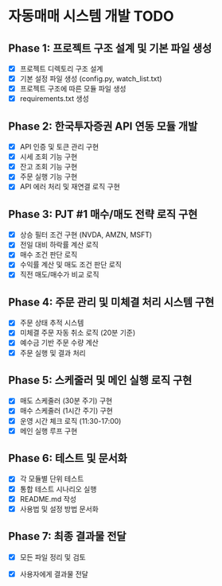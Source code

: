 # 자동매매 시스템 개발 TODO

## Phase 1: 프로젝트 구조 설계 및 기본 파일 생성
- [x] 프로젝트 디렉토리 구조 설계
- [x] 기본 설정 파일 생성 (config.py, watch_list.txt)
- [x] 프로젝트 구조에 따른 모듈 파일 생성
- [x] requirements.txt 생성

## Phase 2: 한국투자증권 API 연동 모듈 개발
- [x] API 인증 및 토큰 관리 구현
- [x] 시세 조회 기능 구현
- [x] 잔고 조회 기능 구현
- [x] 주문 실행 기능 구현
- [x] API 에러 처리 및 재연결 로직 구현

## Phase 3: PJT #1 매수/매도 전략 로직 구현
- [x] 상승 필터 조건 구현 (NVDA, AMZN, MSFT)
- [x] 전일 대비 하락률 계산 로직
- [x] 매수 조건 판단 로직
- [x] 수익률 계산 및 매도 조건 판단 로직
- [x] 직전 매도/매수가 비교 로직

## Phase 4: 주문 관리 및 미체결 처리 시스템 구현
- [x] 주문 상태 추적 시스템
- [x] 미체결 주문 자동 취소 로직 (20분 기준)
- [x] 예수금 기반 주문 수량 계산
- [x] 주문 실행 및 결과 처리

## Phase 5: 스케줄러 및 메인 실행 로직 구현
- [x] 매도 스케줄러 (30분 주기) 구현
- [x] 매수 스케줄러 (1시간 주기) 구현
- [x] 운영 시간 체크 로직 (11:30-17:00)
- [x] 메인 실행 루프 구현

## Phase 6: 테스트 및 문서화
- [x] 각 모듈별 단위 테스트
- [x] 통합 테스트 시나리오 실행
- [x] README.md 작성
- [x] 사용법 및 설정 방법 문서화

## Phase 7: 최종 결과물 전달
- [x] 모든 파일 정리 및 검토
- [x] 사용자에게 결과물 전달

